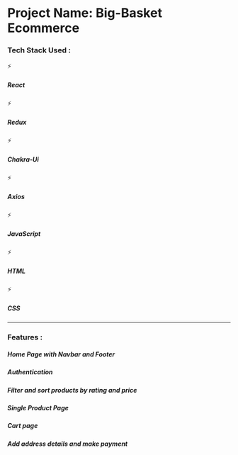  <h1>Project Name: Big-Basket Ecommerce</h1>

<h3>Tech Stack Used :</h3>
⚡<h5>React</h5>
⚡<h5>Redux</h5>
⚡<h5>Chakra-Ui</h5>
⚡<h5>Axios</h5>
⚡<h5>JavaScript</h5>
⚡<h5>HTML</h5>
⚡<h5>CSS</h5>

---

<h3>Features :</h3>
<h5>Home Page with Navbar and Footer</h5>
<h5>Authentication</h5>
<h5>Filter and sort products by rating and price</h5>
<h5>Single Product Page</h5>
<h5>Cart page</h5>
<h5>Add address details and make payment </h5>
